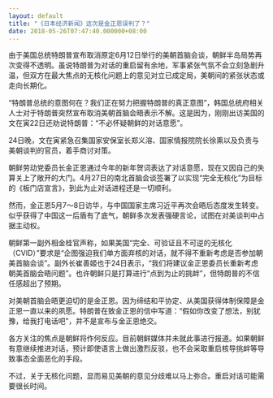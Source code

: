 ```yaml
---
layout: default
title: "《日本经济新闻》这次是金正恩误判了？"
date: 2018-05-26T07:47:40.000000+08:00
---
```


由于美国总统特朗普宣布取消原定6月12日举行的美朝首脑会谈，朝鲜半岛局势再次变得不透明。虽说特朗普为对话的重启留有余地，军事紧张气氛不会立刻急剧升温，但双方在最大焦点的无核化问题上的意见对立已成定局，美朝间的紧张状态或走向长期化。

“特朗普总统的意图何在？我们正在努力把握特朗普的真正意图”，韩国总统府相关人士对于特朗普突然宣布取消美朝首脑会晤表示不解。这是因为，刚刚出访美国的文在寅22日还劝说特朗普：“不必怀疑朝鲜的对话意愿”。

24日晚，文在寅紧急召集国家安保室长郑义溶、国家情报院院长徐熏以及负责与美朝谈判的官员，着手商讨对策。

朝鲜劳动党委员长金正恩通过今年的新年贺词表达了对话意愿，现在又因自己的失算关上了敞开的大门。4月27日的南北首脑会谈签署了以实现“完全无核化”为目标的《板门店宣言》，到此为止对话进程还是一切顺利。

然而，金正恩5月7～8日访华，与中国国家主席习近平再次会晤后态度发生转变。似乎获得了中国这一后盾有了底气，朝鲜多次发表强硬言论，试图在对美谈判中占据主动权。

朝鲜第一副外相金桂官声称，如果美国“完全、可验证且不可逆的无核化（CVID）”要求是“企图强迫我们单方面弃核的对话，就不得不重新考虑是否参加朝美首脑会谈”。副外长崔善姬也于24日表示，“我们将建议金正恩委员长重新考虑朝美首脑会晤问题”。也许朝鲜只是打算进行“点到为止的挑衅”，但特朗普的不信任感超出了预期。

对美朝首脑会晤更迫切的是金正恩。因为缔结和平协定、从美国获得体制保障是金正恩一直以来的夙愿。特朗普在致金正恩的信中写道：“假如你改变了想法，别犹豫，给我打电话吧”，并不是宣布与金正恩绝交。

各方关注的焦点是朝鲜将作何反应。目前朝鲜媒体并未就此事进行报道。如果朝鲜有意继续推进对话，预计即使语言上做出激烈反驳，也不会采取重启核导挑衅等导致事态全面恶化的手段。

不过，关于无核化问题，显而易见美朝的意见分歧难以马上弥合。重启对话可能需要很长时间。

